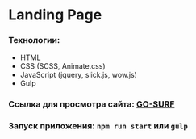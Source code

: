 # Landing Page
### Технологии:
- HTML <br> 
- CSS (SCSS, Animate.css) <br> 
- JavaScript (jquery, slick.js, wow.js) <br> 
- Gulp 
### Ссылка для просмотра сайта: [GO-SURF](https://tubular-muffin-54bdbc.netlify.app "Сайт на Netlify")
### Запуск приложения: `npm run start` или `gulp`
